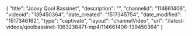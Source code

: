 {
    "title": "Joovy Qool Bassinet",
    "description": "",
    "channelid": "114661406",
    "videoid": "139450364",
    "date_created": "1517345754",
    "date_modified": "1517346162",
    "type": "captivate",
    "layout": "channelVideo",
    "url": "\/latest-videos\/qoolbassinet-1063238471-mp4\/114661406-139450364"
}